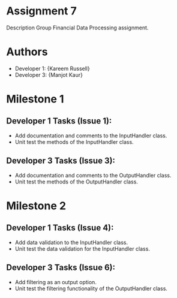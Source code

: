# Assignment 7
Description
Group Financial Data Processing assignment.

# Authors
- Developer 1: {Kareem Russell}
- Developer 3: {Manjot Kaur}

# Milestone 1
## Developer 1 Tasks (Issue 1):
- Add documentation and comments to the InputHandler class.
- Unit test the methods of the InputHandler class.

## Developer 3 Tasks (Issue 3):
- Add documentation and comments to the OutputHandler class.
- Unit test the methods of the OutputHandler class.

# Milestone 2
## Developer 1 Tasks (Issue 4):
- Add data validation to the InputHandler class.
- Unit test the data validation for the InputHandler class.

## Developer 3 Tasks (Issue 6):
- Add filtering as an output option.
- Unit test the  filtering functionality of the OutputHandler class.